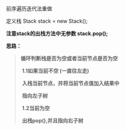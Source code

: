前序遍历迭代法重做

定义栈  Stack<TreeNode> stack = new Stack<TreeNOde>();

**注意stack的出栈方法中无参数 stack.pop();**

**思路：**

> **循环判断栈是否为空或者当前节点是否为空**
>
> ​		**1.1如果当前不空  (一直往左走)**
>
> ​			**入栈当前节点，并将当前节点值加入结果中**
>
> ​			**指向左子树**
>
> ​         **1.2当前为空**
>
> ​				**出栈pop(),并且指向右子树**



​				

